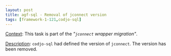 ```yaml
---
layout: post
title: agf-sql - Removal of jconnect version
tags: [framework-1-121,codjo-sql]
---
```

<u>Context</u>:
This task is part of the _"```jconnect``` wrapper migration"_.

<u>Description</u>: 
```codjo-sql``` had defined the version of ```jconnect```. The version has been removed.
